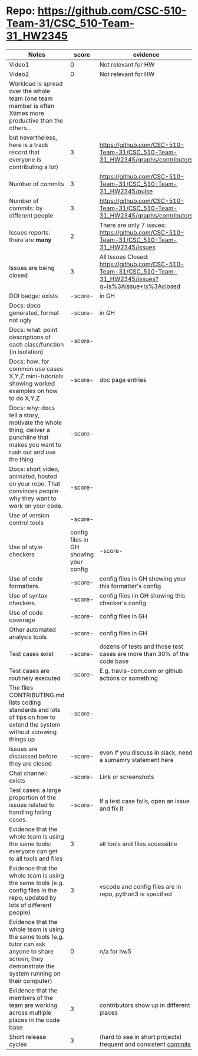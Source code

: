 # Repo: https://github.com/CSC-510-Team-31/CSC_510-Team-31_HW2345
|Notes|score|evidence|
|-----|-----|---------|
| Video1                                                                                                     | 0         | Not relevant for HW                                                |
| Video2                                                                                                     | 0         | Not relevant for HW                                                |
| Workload is spread over the whole team (one team member is often Xtimes more productive than the others... |           |                                                                    |
| but nevertheless, here is a track record that everyone is contributing a lot)                              | 3         | https://github.com/CSC-510-Team-31/CSC_510-Team-31_HW2345/graphs/contributors |
| Number of commits                                                                                          | 3         | https://github.com/CSC-510-Team-31/CSC_510-Team-31_HW2345/pulse               |
| Number of commits: by different people                                                                     | 3         | https://github.com/CSC-510-Team-31/CSC_510-Team-31_HW2345/graphs/contributors |
| Issues reports: there are **many**                                                                             | 2         | There are only 7 issues: https://github.com/CSC-510-Team-31/CSC_510-Team-31_HW2345/issues              |
|Issues are being closed| 3 | All Issues Closed: https://github.com/CSC-510-Team-31/CSC_510-Team-31_HW2345/issues?q=is%3Aissue+is%3Aclosed |
|DOI badge: exists|-score- | in GH|
|Docs: doco generated, format not ugly |-score- | in GH|
|Docs: what: point descriptions of each class/function (in isolation) |-score- | 
|Docs: how: for common use cases X,Y,Z mini-tutorials showing worked examples on how to do X,Y,Z|-score- | doc page entries|
|Docs: why: docs tell a story, motivate the whole thing, deliver a punchline that makes you want to rush out and use the thing|-score- | 
|Docs: short video, animated, hosted on your repo. That convinces people why they want to work on your code.|-score- | 
|Use of version control tools|-score- | 
|Use of style checkers |config files in GH showing your config|-score- | 
|Use of code formatters. |-score- | config files in GH showing your this formatter's  config|
|Use of syntax checkers. |-score- | config files iin  GH showing this checker's config  |
|Use of code coverage |-score- | config files in GH|
|Other automated analysis tools|-score- | config files in GH|
|Test cases exist|-score- | dozens of tests and those test cases are more than 30% of the code base|
|Test cases are routinely executed|-score- | E.g. travis-com.com or github actions or something|
|The files CONTRIBUTING.md lists coding standards and lots of tips on how to extend the system without screwing things up|-score- | 
|Issues are discussed before they are closed|-score- | even if you discuss in slack, need a sumamry statement here|
|Chat channel: exists|-score- | Link or screenshots|
|Test cases: a large proportion of the issues related to handling failing cases.|-score- | If a test case fails, open an issue and fix it|
|Evidence that the whole team is using the same tools: everyone can get to all tools and files| 3 | all tools and files accessible |
|Evidence that the whole team is using the same tools (e.g. config files in the repo, updated by lots of different people)| 3 | vscode and config files are in repo, python3 is specified |
|Evidence that the whole team is using the same tools (e.g. tutor can ask anyone to share screen, they demonstrate the system running on their computer)| 0 | n/a for hw5 |
|Evidence that the members of the team are working across multiple places in the code base| 3 | contributors show up in different places |
|Short release cycles | 3 |  (hard to see in short projects) frequent and consistent [commits](https://github.com/CSC-510-Team-31/CSC_510-Team-31_HW2345/graphs/contributors) |
